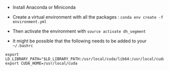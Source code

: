 
- Install Anaconda or Miniconda

- Create a virtual environment with all the packages : `conda env create -f environment.yml`

- Then activate the environment with `source activate dh_segment`

- It might be possible that the following needs to be added to your `~/.bashrc`

```
export LD_LIBRARY_PATH="$LD_LIBRARY_PATH:/usr/local/cuda/lib64:/usr/local/cuda/extras/CUPTI/lib64"
export CUDA_HOME=/usr/local/cuda
```

